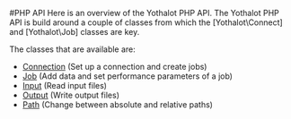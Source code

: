 #PHP API
Here is an overview of the Yothalot PHP API. The Yothalot PHP API is build around a couple of classes from which the [Yothalot\Connect] and [Yothalot\Job] classes are key.

The classes that are available are:
* [Connection](copernica-docs:Yothalot/connection "Connection") (Set up a connection and create jobs)
* [Job](copernica-docs:Yothalot/job "Job") (Add data and set performance parameters of a job)
* [Input](copernica-docs:Yothalot/input "Input") (Read input files)
* [Output](copernica-docs:Yothalot/output "Output") (Write output files)
* [Path](copernica-docs:Yothalot/path "Files and paths") (Change between absolute and relative paths)
